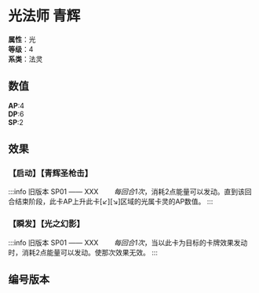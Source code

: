 <script setup>
let list = [
    { number: "SP01-003", url: "/packs/SP01" }
]
</script>

# 光法师 青辉

**属性**：光<br>
**等级**：4<br>
**系类**：法灵

## 数值

**AP**:4<br>
**DP**:6<br>
**SP**:2

## 效果

### 【启动】【青辉圣枪击】

:::info 旧版本 SP01 —— XXX
&emsp;&emsp;*每回合1次*，消耗2点能量可以发动。直到该回合结束阶段，此卡AP上升此卡[↙][↘]区域的光属卡灵的AP数值。
:::

### 【瞬发】【光之幻影】

:::info 旧版本 SP01 —— XXX
&emsp;&emsp;*每回合1次*，当以此卡为目标的卡牌效果发动时，消耗2点能量可以发动。使那次效果无效。
:::

## 编号版本

<CardNumberBox :list="list"/>
